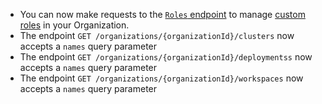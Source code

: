 
- You can now make requests to the [`Roles` endpoint](https://www.astronomer.io/docs/api/iam-api-reference/role/list-role-templates) to manage [custom roles](https://www.astronomer.io/docs/astro/customize-deployment-roles) in your Organization.
- The endpoint `GET /organizations/{organizationId}/clusters` now accepts a `names` query parameter
- The endpoint `GET /organizations/{organizationId}/deploymentss` now accepts a `names` query parameter
- The endpoint `GET /organizations/{organizationId}/workspaces` now accepts a `names` query parameter
  